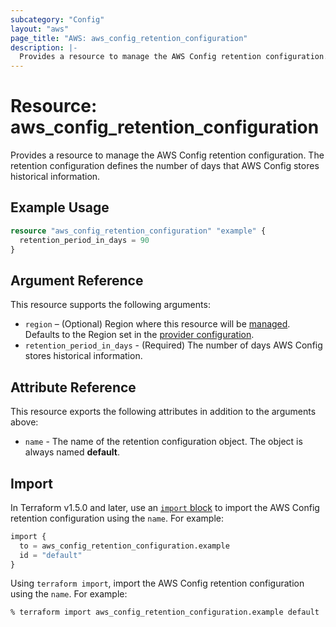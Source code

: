 ```yaml
---
subcategory: "Config"
layout: "aws"
page_title: "AWS: aws_config_retention_configuration"
description: |-
  Provides a resource to manage the AWS Config retention configuration.
---
```


# Resource: aws_config_retention_configuration

Provides a resource to manage the AWS Config retention configuration.
The retention configuration defines the number of days that AWS Config stores historical information.

## Example Usage

```terraform
resource "aws_config_retention_configuration" "example" {
  retention_period_in_days = 90
}
```

## Argument Reference

This resource supports the following arguments:

* `region` – (Optional) Region where this resource will be [managed](https://docs.aws.amazon.com/general/latest/gr/rande.html#regional-endpoints). Defaults to the Region set in the [provider configuration](https://registry.terraform.io/providers/hashicorp/aws/latest/docs#aws-configuration-reference).
* `retention_period_in_days` - (Required) The number of days AWS Config stores historical information.

## Attribute Reference

This resource exports the following attributes in addition to the arguments above:

* `name` - The name of the retention configuration object. The object is always named **default**.

## Import

In Terraform v1.5.0 and later, use an [`import` block](https://developer.hashicorp.com/terraform/language/import) to import the AWS Config retention configuration using the `name`. For example:

```terraform
import {
  to = aws_config_retention_configuration.example
  id = "default"
}
```

Using `terraform import`, import the AWS Config retention configuration using the `name`. For example:

```console
% terraform import aws_config_retention_configuration.example default
```
